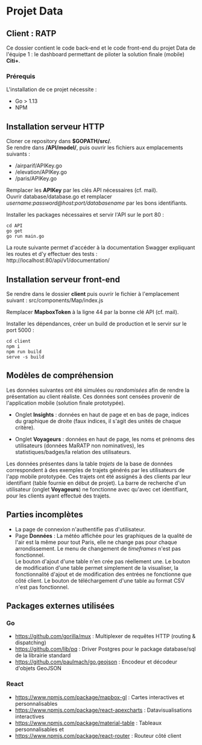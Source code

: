 # Projet Data

## Client : RATP

Ce dossier contient le code back-end et le code front-end du projet Data de l'équipe 1 : le dashboard permettant de piloter la solution finale (mobile) **Citi+**.  

### Prérequis

L'installation de ce projet nécessite :  
- Go > 1.13 
- NPM 

## Installation serveur HTTP

Cloner ce repository dans **$GOPATH/src/**.  
Se rendre dans **/API/model/**, puis ouvrir les fichiers aux emplacements suivants :  
- /airparif/APIKey.go
- /elevation/APIKey.go
- /paris/APIKey.go  

Remplacer les **APIKey** par les clés API nécessaires (cf. mail).  
Ouvrir database/database.go et remplacer *username:password@host:port/databasename* par les bons identifiants.  

Installer les packages nécessaires et servir l'API sur le port 80 :  

```
cd API
go get
go run main.go
```

La route suivante permet d'accéder à la documentation Swagger expliquant les routes et d'y effectuer des tests : http://localhost:80/api/v1/documentation/

## Installation serveur front-end

Se rendre dans le dossier **client** puis ouvrir le fichier à l'emplacement suivant : src/components/Map/index.js  

Remplacer **MapboxToken** à la ligne 44 par la bonne clé API (cf. mail).  

Installer les dépendances, créer un build de production et le servir sur le port 5000 :  
```
cd client
npm i
npm run build
serve -s build
```

## Modèles de compréhension

Les données suivantes ont été simulées ou *randomisées* afin de rendre la présentation au client réaliste. Ces données sont censées provenir de l'application mobile (solution finale prototypée).

- Onglet **Insights** : données en haut de page et en bas de page, indices du graphique de droite (faux indices, il s'agit des unités de chaque critère).

- Onglet **Voyageurs** : données en haut de page, les noms et prénoms des utilisateurs (données MaRATP non nominatives), les statistiques/badges/la relation des utilisateurs.

Les données présentes dans la table *trajets* de la base de données correspondent à des exemples de trajets générés par les utilisateurs de l'app mobile prototypée. Ces trajets ont été assignés à des clients par leur identifiant (table fournie en début de projet). La barre de recherche d'un utilisateur (onglet **Voyageurs**) ne fonctionne avec qu'avec cet identifiant, pour les clients ayant effectué des trajets.

## Parties incomplètes

- La page de connexion n'authentifie pas d'utilisateur.
- Page **Données** : La météo affichée pour les graphiques de la qualité de l'air est la même pour tout Paris, elle ne change pas pour chaque arrondissement. Le menu de changement de *timeframes* n'est pas fonctionnel.  
Le bouton d'ajout d'une table n'en crée pas réellement une. Le bouton de modification d'une table permet simplement de la visualiser, la fonctionnalité d'ajout et de modification des entrées ne fonctionne que côté client. Le bouton de téléchargement d'une table au format CSV n'est pas fonctionnel.

## Packages externes utilisées

### Go
- https://github.com/gorilla/mux : Multiplexer de requêtes HTTP (routing & dispatching) 
- https://github.com/lib/pq : Driver Postgres pour le package database/sql de la librairie standard
- https://github.com/paulmach/go.geojson : Encodeur et décodeur d'objets GeoJSON

### React
- https://www.npmjs.com/package/mapbox-gl : Cartes interactives et personnalisables
- https://www.npmjs.com/package/react-apexcharts : Datavisualisations interactives
- https://www.npmjs.com/package/material-table : Tableaux personnalisables et 
- https://www.npmjs.com/package/react-router : Routeur côté client




